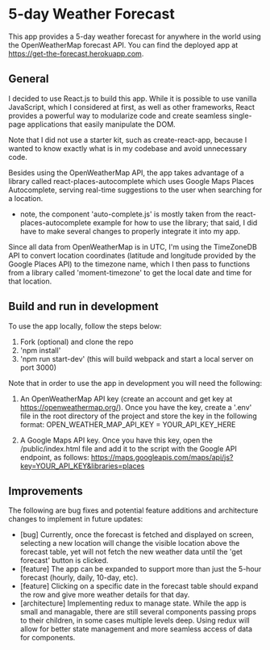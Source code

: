 # 5-day Weather Forecast

This app provides a 5-day weather forecast for anywhere in the world using the OpenWeatherMap forecast API. You can find the deployed app at https://get-the-forecast.herokuapp.com.

## General

I decided to use React.js to build this app. While it is possible to use vanilla JavaScript, which I considered at first, as well as other frameworks, React provides a powerful way to modularize code and create seamless single-page applications that easily manipulate the DOM.

Note that I did not use a starter kit, such as create-react-app, because I wanted to know exactly what is in my codebase and avoid unnecessary code.

Besides using the OpenWeatherMap API, the app takes advantage of a library called react-places-autocomplete which uses Google Maps Places Autocomplete, serving real-time suggestions to the user when searching for a location.
- note, the component 'auto-complete.js' is mostly taken from the react-places-autocomplete example for how to use the library; that said, I did have to make several changes to properly integrate it into my app.

Since all data from OpenWeatherMap is in UTC, I'm using the TimeZoneDB API to convert location coordinates (latitude and longitude provided by the Google Places API) to the timezone name, which I then pass to functions from a library called 'moment-timezone' to get the local date and time for that location.

## Build and run in development

To use the app locally, follow the steps below:

1. Fork (optional) and clone the repo
2. 'npm install'
3. 'npm run start-dev' (this will build webpack and start a local server on port 3000)

Note that in order to use the app in development you will need the following:

1. An OpenWeatherMap API key (create an account and get key at https://openweathermap.org/). Once you have the key, create a '.env' file in the root directory of the project and store the key in the following format:
OPEN_WEATHER_MAP_API_KEY = YOUR_API_KEY_HERE

2. A Google Maps API key. Once you have this key, open the /public/index.html file and add it to the script with the Google API endpoint, as follows:
https://maps.googleapis.com/maps/api/js?key=YOUR_API_KEY&libraries=places

## Improvements

The following are bug fixes and potential feature additions and architecture changes to implement in future updates:

- [bug] Currently, once the forecast is fetched and displayed on screen, selecting a new location will change the visible location above the forecast table, yet will not fetch the new weather data until the 'get forecast' button is clicked.
- [feature] The app can be expanded to support more than just the 5-hour forecast (hourly, daily, 10-day, etc).
- [feature] Clicking on a specific date in the forecast table should expand the row and give more weather details for that day.
- [architecture] Implementing redux to manage state. While the app is small and managable, there are still several components passing props to their children, in some cases multiple levels deep. Using redux will allow for better state management and more seamless access of data for components.






